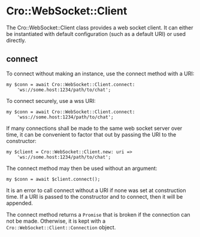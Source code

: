 # Cro::WebSocket::Client

The Cro::WebSocket::Client class provides a web socket client. It can
either be instantiated with default configuration (such as a default
URI) or used directly.

## connect

To connect without making an instance, use the connect method with a
URI:

    my $conn = await Cro::WebSocket::Client.connect:
        'ws://some.host:1234/path/to/chat';

To connect securely, use a wss URI:

    my $conn = await Cro::WebSocket::Client.connect:
        'wss://some.host:1234/path/to/chat';
    
If many connections shall be made to the same web socket server over
time, it can be convenient to factor that out by passing the URI to
the constructor:

    my $client = Cro::WebSocket::Client.new: uri =>
        'ws://some.host:1234/path/to/chat';
    
The connect method may then be used without an argument:

    my $conn = await $client.connect();

It is an error to call connect without a URI if none was set at
construction time. If a URI is passed to the constructor and to
connect, then it will be appended.

The connect method returns a `Promise` that is broken if the
connection can not be made. Otherwise, it is kept with a
`Cro::WebSocket::Client::Connection` object.
